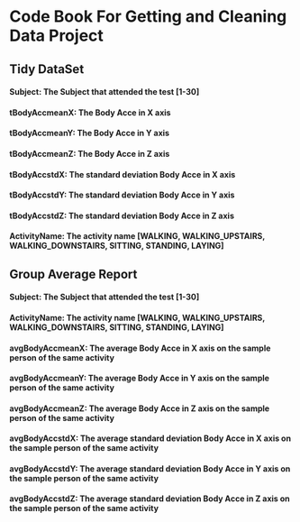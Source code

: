# Code Book For Getting and Cleaning Data Project


## Tidy DataSet

#### Subject:		The Subject that attended the test [1-30]
#### tBodyAccmeanX:	The Body Acce in X axis
#### tBodyAccmeanY:	The Body Acce in Y axis
#### tBodyAccmeanZ:	The Body Acce in Z axis
#### tBodyAccstdX:	The standard deviation Body Acce in X axis
#### tBodyAccstdY:	The standard deviation Body Acce in Y axis
#### tBodyAccstdZ:	The standard deviation Body Acce in Z axis
#### ActivityName:	The activity name [WALKING, WALKING_UPSTAIRS, WALKING_DOWNSTAIRS, SITTING, STANDING, LAYING]


## Group Average Report

#### Subject:		The Subject that attended the test [1-30]
#### ActivityName:	The activity name [WALKING, WALKING_UPSTAIRS, WALKING_DOWNSTAIRS, SITTING, STANDING, LAYING]
#### avgBodyAccmeanX:	The average Body Acce in X axis on the sample person of the same activity
#### avgBodyAccmeanY:	The average Body Acce in Y axis on the sample person of the same activity
#### avgBodyAccmeanZ:	The average Body Acce in Z axis on the sample person of the same activity
#### avgBodyAccstdX:	The average standard deviation Body Acce in X axis on the sample person of the same activity
#### avgBodyAccstdY:	The average standard deviation Body Acce in Y axis on the sample person of the same activity
#### avgBodyAccstdZ:	The average standard deviation Body Acce in Z axis on the sample person of the same activity